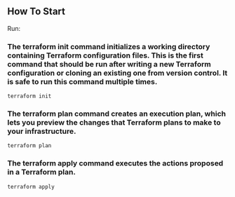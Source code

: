 ## How To Start

Run:
### The terraform init command initializes a working directory containing Terraform configuration files. This is the first command that should be run after writing a new Terraform configuration or cloning an existing one from version control. It is safe to run this command multiple times.
```
terraform init
```
### The terraform plan command creates an execution plan, which lets you preview the changes that Terraform plans to make to your infrastructure.
```
terraform plan 
```

### The terraform apply command executes the actions proposed in a Terraform plan.
```
terraform apply
```
